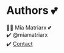 # Authors 💕

👩‍💻 Mia Matriarx 💕\
✔️ @miamatriarx\
✔️ [Contact](https://github.com/miamatriarx/miamatriarx/blob/main/support.md)
